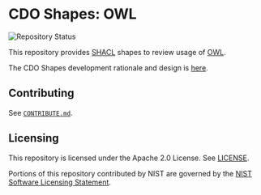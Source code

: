 # CDO Shapes: OWL

![Repository Status](https://img.shields.io/badge/-exploratory-informational)

This repository provides [SHACL](https://www.w3.org/TR/shacl/) shapes to review usage of [OWL](https://www.w3.org/TR/2012/REC-owl2-primer-20121211/).

The CDO Shapes development rationale and design is [here](https://cyberdomainontology.org/ontology/development/#shapes).


## Contributing

See [`CONTRIBUTE.md`](CONTRIBUTE.md).


## Licensing

This repository is licensed under the Apache 2.0 License.  See [LICENSE](LICENSE).

Portions of this repository contributed by NIST are governed by the [NIST Software Licensing Statement](THIRD_PARTY_LICENSES.md#nist-software-licensing-statement).
